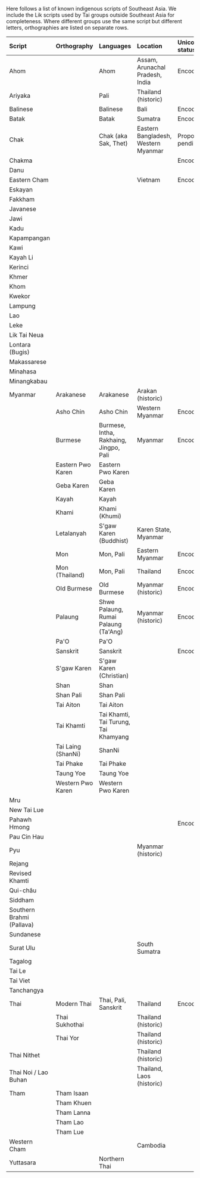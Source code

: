 Here follows a list of known indigenous scripts of Southeast Asia. We include the Lik scripts used by Tai groups outside Southeast Asia for completeness. Where different groups use the same script but different letters, orthographies are listed on separate rows.

| Script                    | Orthography        | Languages                              | Location                               | Unicode status   | Links                                                                                                                    |
|:--------------------------|:-------------------|:---------------------------------------|:---------------------------------------|:-----------------|:-------------------------------------------------------------------------------------------------------------------------|
| Ahom                      |                    | Ahom                                   | Assam, Arunachal Pradesh, India        | Encoded          | [Wikipedia](https://en.wikipedia.org/wiki/Ahom_script)                                                                   |
| Ariyaka                   |                    | Pali                                   | Thailand (historic)                    |                  | [Wikipedia](https://en.wikipedia.org/wiki/Ariyaka_script)<br>[SkyKnowledge](http://skyknowledge.com/ariyaka.htm)         | 
| Balinese                  |                    | Balinese                               | Bali                                   | Encoded          |                                                                                                                          |
| Batak                     |                    | Batak                                  | Sumatra                                | Encoded          | [Wikipedia](https://en.wikipedia.org/wiki/Batak_script)                                                                  |
| Chak                      |                    | Chak (aka Sak, Thet)                   | Eastern Bangladesh,<br>Western Myanmar | Proposal pending | [Fontpad](http://fontpad.co.uk/Documents/Chak_proposal.pdf)                                                              |
| Chakma                    |                    |                                        |                                        | Encoded          |                                                                                                                          |
| Danu                      |                    |                                        |                                        |                  |                                                                                                                          |
| Eastern Cham              |                    |                                        | Vietnam                                | Encoded          |                                                                                                                          |
| Eskayan                   |                    |                                        |                                        |                  |                                                                                                                          |
| Fakkham                   |                    |                                        |                                        |                  |                                                                                                                          |
| Javanese                  |                    |                                        |                                        |                  |                                                                                                                          |
| Jawi                      |                    |                                        |                                        |                  |                                                                                                                          |
| Kadu                      |                    |                                        |                                        |                  |                                                                                                                          |
| Kapampangan               |                    |                                        |                                        |                  |                                                                                                                          |
| Kawi                      |                    |                                        |                                        |                  |                                                                                                                          |
| Kayah Li                  |                    |                                        |                                        |                  |                                                                                                                          |
| Kerinci                   |                    |                                        |                                        |                  |                                                                                                                          |
| Khmer                     |                    |                                        |                                        |                  |                                                                                                                          |
| Khom                      |                    |                                        |                                        |                  |                                                                                                                          |
| Kwekor                    |                    |                                        |                                        |                  |                                                                                                                          |
| Lampung                   |                    |                                        |                                        |                  |                                                                                                                          |
| Lao                       |                    |                                        |                                        |                  |                                                                                                                          |
| Leke                      |                    |                                        |                                        |                  |                                                                                                                          |
| Lik Tai Neua              |                    |                                        |                                        |                  |                                                                                                                          |
| Lontara (Bugis)           |                    |                                        |                                        |                  |                                                                                                                          |
| Makassarese               |                    |                                        |                                        |                  |                                                                                                                          |
| Minahasa                  |                    |                                        |                                        |                  |                                                                                                                          |
| Minangkabau               |                    |                                        |                                        |                  |                                                                                                                          |
| Myanmar                   | Arakanese          | Arakanese                              | Arakan (historic)                      |                  |                                                                                                                          |
|                           | Asho Chin          | Asho Chin                              | Western Myanmar                        | Encoded          |                                                                                                                          |
|                           | Burmese            | Burmese, Intha, Rakhaing, Jingpo, Pali | Myanmar                                | Encoded          |                                                                                                                          |
|                           | Eastern Pwo Karen  | Eastern Pwo Karen                      |                                        |                  |                                                                                                                          |
|                           | Geba Karen         | Geba Karen                             |                                        |                  |                                                                                                                          |
|                           | Kayah              | Kayah                                  |                                        |                  |                                                                                                                          |
|                           | Khami              | Khami (Khumi)                          |                                        |                  |                                                                                                                          |
|                           | Letalanyah         | S'gaw Karen (Buddhist)                 | Karen State, Myanmar                   |                  |                                                                                                                          |
|                           | Mon                | Mon, Pali                              | Eastern Myanmar                        | Encoded          |                                                                                                                          |
|                           | Mon (Thailand)     | Mon, Pali                              | Thailand                               | Encoded          |                                                                                                                          |
|                           | Old Burmese        | Old Burmese                            | Myanmar (historic)                     | Encoded          |                                                                                                                          |
|                           | Palaung            | Shwe Palaung, Rumai Palaung (Ta'Ang)   | Myanmar (historic)                     | Encoded          |                                                                                                                          |
|                           | Pa'O               | Pa'O                                   |                                        |                  |                                                                                                                          |
|                           | Sanskrit           | Sanskrit                               |                                        | Encoded          |                                                                                                                          |
|                           | S'gaw Karen        | S'gaw Karen (Christian)                |                                        |                  |                                                                                                                          |
|                           | Shan               | Shan                                   |                                        |                  |                                                                                                                          |
|                           | Shan Pali          | Shan Pali                              |                                        |                  |                                                                                                                          |
|                           | Tai Aiton          | Tai Aiton                              |                                        |                  |                                                                                                                          |
|                           | Tai Khamti         | Tai Khamti, Tai Turung, Tai Khamyang   |                                        |                  |                                                                                                                          |
|                           | Tai Laing (ShanNi) | ShanNi                                 |                                        |                  |                                                                                                                          |
|                           | Tai Phake          | Tai Phake                              |                                        |                  |                                                                                                                          |
|                           | Taung Yoe          | Taung Yoe                              |                                        |                  |                                                                                                                          |
|                           | Western Pwo Karen  | Western Pwo Karen                      |                                        |                  |                                                                                                                          |
| Mru                       |                    |                                        |                                        |                  |                                                                                                                          |
| New Tai Lue               |                    |                                        |                                        |                  |                                                                                                                          |
| Pahawh Hmong              |                    |                                        |                                        | Encoded          | [Wikipedia](https://en.wikipedia.org/wiki/Pahawh_Hmong)                                                                  |
| Pau Cin Hau               |                    |                                        |                                        |                  |                                                                                                                          |
| Pyu                       |                    |                                        | Myanmar (historic)                     |                  |                                                                                                                          |
| Rejang                    |                    |                                        |                                        |                  | [Wikipedia](https://en.wikipedia.org/wiki/Rejang_alphabet)                                                               |
| Revised Khamti            |                    |                                        |                                        |                  |                                                                                                                          |
| Qui-châu                  |                    |                                        |                                        |                  |                                                                                                                          |
| Siddham                   |                    |                                        |                                        |                  |                                                                                                                          |
| Southern Brahmi (Pallava) |                    |                                        |                                        |                  |                                                                                                                          |
| Sundanese                 |                    |                                        |                                        |                  |                                                                                                                          |
| Surat Ulu                 |                    |                                        | South Sumatra                          |                  |                                                                                                                          |
| Tagalog                   |                    |                                        |                                        |                  |                                                                                                                          |
| Tai Le                    |                    |                                        |                                        |                  |                                                                                                                          |
| Tai Viet                  |                    |                                        |                                        |                  |                                                                                                                          |
| Tanchangya                |                    |                                        |                                        |                  |                                                                                                                          |
| Thai                      | Modern Thai        | Thai, Pali, Sanskrit                   | Thailand                               | Encoded          |                                                                                                                          |
|                           | Thai Sukhothai     |                                        | Thailand (historic)                    |                  |                                                                                                                          |
|                           | Thai Yor           |                                        | Thailand (historic)                    |                  |                                                                                                                          |
| Thai Nithet               |                    |                                        | Thailand (historic)                    |                  |                                                                                                                          |
| Thai Noi / Lao Buhan      |                    |                                        | Thailand, Laos (historic)              |                  |                                                                                                                          |
| Tham                      | Tham Isaan         |                                        |                                        |                  |                                                                                                                          |
|                           | Tham Khuen         |                                        |                                        |                  |                                                                                                                          |
|                           | Tham Lanna         |                                        |                                        |                  |                                                                                                                          |
|                           | Tham Lao           |                                        |                                        |                  |                                                                                                                          |
|                           | Tham Lue           |                                        |                                        |                  |                                                                                                                          |
| Western Cham              |                    |                                        | Cambodia                               |                  |                                                                                                                          |
| Yuttasara                 |                    | Northern Thai                          |                                        |                  |                                                                                                                          |


